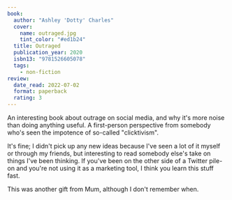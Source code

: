 ```yaml
---
book:
  author: "Ashley 'Dotty' Charles"
  cover:
    name: outraged.jpg
    tint_color: "#ed1b24"
  title: Outraged
  publication_year: 2020
  isbn13: "9781526605078"
  tags:
    - non-fiction
review:
  date_read: 2022-07-02
  format: paperback
  rating: 3
---
```


An interesting book about outrage on social media, and why it's more noise than doing anything useful.
A first-person perspective from somebody who's seen the impotence of so-called "clicktivism".

It's fine; I didn't pick up any new ideas because I've seen a lot of it myself or through my friends, but interesting to read somebody else's take on things I've been thinking.
If you've been on the other side of a Twitter pile-on and you're not using it as a marketing tool, I think you learn this stuff fast.

This was another  gift from Mum, although I don't remember when.
